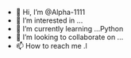 - 👋 Hi, I’m @Alpha-1111
- 👀 I’m interested in ...
- 🌱 I’m currently learning ...Python
- 💞️ I’m looking to collaborate on ...
- 📫 How to reach me .l

<!---
Alpha-1111/Alpha-1111 is a ✨ special ✨ repository because its `README.md` (this file) appears on your GitHub profile.
You can click the Preview link to take a look at your changes.
--->
